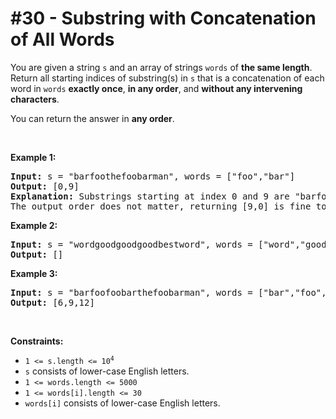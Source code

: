 # \#30 - Substring with Concatenation of All Words
<p>You are given a string <code>s</code> and an array of strings <code>words</code> of <strong>the same length</strong>. Return&nbsp;all starting indices of substring(s) in <code>s</code>&nbsp;that is a concatenation of each word in <code>words</code> <strong>exactly once</strong>, <strong>in any order</strong>,&nbsp;and <strong>without any intervening characters</strong>.</p>

<p>You can return the answer in <strong>any order</strong>.</p>

<p>&nbsp;</p>
<p><strong>Example 1:</strong></p>

<pre>
<strong>Input:</strong> s = &quot;barfoothefoobarman&quot;, words = [&quot;foo&quot;,&quot;bar&quot;]
<strong>Output:</strong> [0,9]
<strong>Explanation:</strong> Substrings starting at index 0 and 9 are &quot;barfoo&quot; and &quot;foobar&quot; respectively.
The output order does not matter, returning [9,0] is fine too.
</pre>

<p><strong>Example 2:</strong></p>

<pre>
<strong>Input:</strong> s = &quot;wordgoodgoodgoodbestword&quot;, words = [&quot;word&quot;,&quot;good&quot;,&quot;best&quot;,&quot;word&quot;]
<strong>Output:</strong> []
</pre>

<p><strong>Example 3:</strong></p>

<pre>
<strong>Input:</strong> s = &quot;barfoofoobarthefoobarman&quot;, words = [&quot;bar&quot;,&quot;foo&quot;,&quot;the&quot;]
<strong>Output:</strong> [6,9,12]
</pre>

<p>&nbsp;</p>
<p><strong>Constraints:</strong></p>

<ul>
	<li><code>1 &lt;= s.length &lt;= 10<sup>4</sup></code></li>
	<li><code>s</code> consists of lower-case English letters.</li>
	<li><code>1 &lt;= words.length &lt;= 5000</code></li>
	<li><code>1 &lt;= words[i].length &lt;= 30</code></li>
	<li><code>words[i]</code>&nbsp;consists of lower-case English letters.</li>
</ul>
